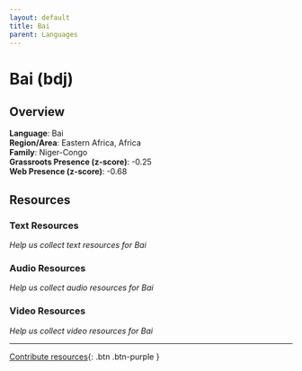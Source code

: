 ```yaml
---
layout: default
title: Bai
parent: Languages
---
```


# Bai (bdj)

## Overview

**Language**: Bai  
**Region/Area**: Eastern Africa, Africa  
**Family**: Niger-Congo  
**Grassroots Presence (z-score)**: -0.25  
**Web Presence (z-score)**: -0.68  

## Resources

### Text Resources
*Help us collect text resources for Bai*

### Audio Resources
*Help us collect audio resources for Bai*

### Video Resources
*Help us collect video resources for Bai*

---

[Contribute resources](https://forms.office.com/e/1SfLJx3u1r){: .btn .btn-purple }
